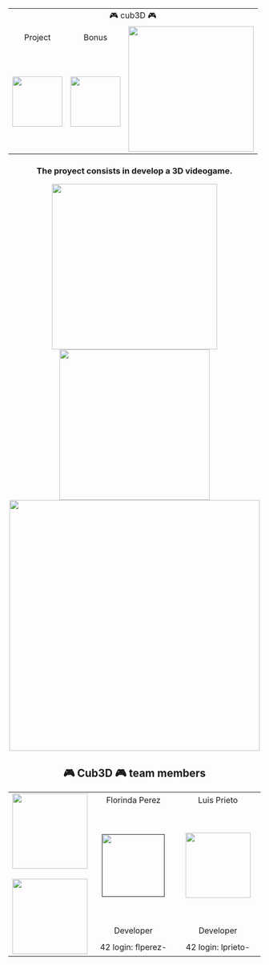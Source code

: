 
<div align="center">

<div align="center">

</div>

<div align="center">


<table>
  <tr>
    <td colspan="4" align="center">🎮 cub3D 🎮</td>
  </tr>
  <tr>
    <td align="center">Project</td>
    <td align="center">Bonus</td>
    <td rowspan="2" align="center"><a href="#"><img width="250" src="https://github.com/user-attachments/assets/be8f00a8-5e72-4ca9-be31-3ce2487d4654"></a></td>
  </tr>
  <tr>
    <td><a href="#"><img width="100" src="https://github.com/LLuisPP/42Cursus/assets/116104082/504507eb-65b0-4814-9525-a2c22100dab1"></a></td>
    <td><a href="#"><img width="100" src="https://github.com/user-attachments/assets/16b8d64c-7fc9-4a88-9ea6-40f49a7cb965"></a></td>
  </tr>
</table>

</div>

<h3 weight="bold">The proyect consists in develop a 3D videogame.</h3>

<a href="#"><img width="330" align="center" src="https://github.com/user-attachments/assets/22161fab-913d-4db0-9f91-325cd66c63ab"></img></a>
<a href="#"><img width="300" align="center" src="https://github.com/user-attachments/assets/71cdc9e2-880a-4ba1-a70b-9b126c86f122"></img></a><br>
<a href="#"><img width="500" align="center" src="https://github.com/user-attachments/assets/94e021d9-dcf6-44f3-b37d-7f95f4d64a99"></img></a><br>

<h2>🎮 Cub3D 🎮 team members</h2>

<div align="center">
  
<table>
  <td rowspan="5">
    <a href="#"><img width="150" align="center" src="https://github.com/user-attachments/assets/b0ca0e88-e5c7-4ea7-aaf0-e2c55900e46d"></a><br><br><a href="#"><img width="150" align="center" src="https://github.com/user-attachments/assets/8992fe87-0051-4ab5-a775-cb04d09375e1"></a>
  </td>
  <tr>
    <td align="center" width="190">Florinda Perez</td>
    <td align="center" width="190">Luis Prieto</td>
  </tr>
  <tr>
    <td align="center"><br> <a href=""><img width="125" src="https://github.com/user-attachments/assets/5bc3e38f-c87f-4891-9d2e-101053b5e903" /></a><br><br></td>
    <td align="center"><br> <a href="#"><img width="130" src="https://github.com/user-attachments/assets/e9a907a4-e31e-458f-a8c5-823420e87756" /></a><br><br></td>
  </tr>
    <td align="center">Developer</td>
    <td align="center">Developer</td>
  </tr>

  <tr>
    <td align="center">42 login: flperez-</td>
    <td align="center">42 login: lprieto-</td>
  </tr>
</table>

</div>

